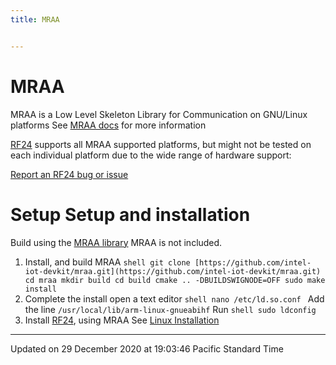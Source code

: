 ```yaml
---
title: MRAA


---
```


# MRAA


MRAA is a Low Level Skeleton Library for Communication on GNU/Linux platforms See [MRAA docs](http://iotdk.intel.com/docs/master/mraa/index.html) for more information

[RF24](/Classes/classRF24/) supports all MRAA supported platforms, but might not be tested on each individual platform due to the wide range of hardware support:

[Report an RF24 bug or issue](https://github.com/2bndy5/RF24/issues)


# Setup Setup and installation

Build using the [MRAA library](http://iotdk.intel.com/docs/master/mraa/index.html) MRAA is not included.

1. Install, and build MRAA ```shell git clone [https://github.com/intel-iot-devkit/mraa.git](https://github.com/intel-iot-devkit/mraa.git) cd mraa mkdir build cd build cmake .. -DBUILDSWIGNODE=OFF sudo make install ```
2. Complete the install
open a text editor ```shell nano /etc/ld.so.conf ``` Add the line ``` /usr/local/lib/arm-linux-gnueabihf ```
Run ```shell sudo ldconfig ```
3. Install [RF24](/Classes/classRF24/), using MRAA See [Linux Installation](/Pages/md_docs_linux_install/#page-md_docs_linux_install)

-------------------------------

Updated on 29 December 2020 at 19:03:46 Pacific Standard Time

